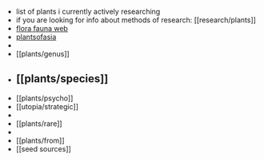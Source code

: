 - list of plants i currently actively researching
- if you are looking for info about methods of research: [[research/plants]]
- [flora fauna web](https://www.nparks.gov.sg/florafaunaweb/species-search)
- [plantsofasia](http://www.plantsofasia.com/index/latinskie_nazvanija_rastenij/0-1182)
-
- [[plants/genus]]
- [[plants/species]]
	-
- [[plants/psycho]]
- [[utopia/strategic]]
-
- [[plants/rare]]
-
- [[plants/from]]
- [[seed sources]]
